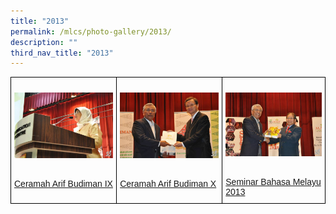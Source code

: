 ```yaml
---
title: "2013"
permalink: /mlcs/photo-gallery/2013/
description: ""
third_nav_title: "2013"
---
```

<style type="text/css">
.tg  {border-collapse:collapse;border-spacing:0;}
.tg td{border-color:black;border-style:solid;border-width:1px;font-family:Arial, sans-serif;font-size:14px;
  overflow:hidden;padding:10px 5px;word-break:normal;}
.tg th{border-color:black;border-style:solid;border-width:1px;font-family:Arial, sans-serif;font-size:14px;
  font-weight:normal;overflow:hidden;padding:10px 5px;word-break:normal;}
.tg .tg-0lax{text-align:left;vertical-align:top}
</style>
<table class="tg">
<thead>
  <tr>
    <td class="tg-0lax"><p><a href="/mlcs/photo-gallery/2012/ceramah-arif-budiman-vii"><img src="/images/cabvii-(1).jpeg" alt="Ceramah Arif Budiman IX"></a></p><br><a href="/mlcs/photo-gallery/2012/ceramah-arif-budiman-vii">
Ceramah Arif Budiman IX</a></td>
    <td class="tg-0lax"><p><a href="/mlcs/photo-gallery/2012/ceramah-arif-budiman-viii"><img src="/images/cab8-(6).jpeg" alt="Ceramah Arif Budiman X"></a></p><br><a href="/mlcs/photo-gallery/2012/ceramah-arif-budiman-viii">Ceramah Arif Budiman X</a></td>
    <td class="tg-0lax"><p><a href="/mlcs/photo-gallery/2012/seminar-bahasa-melayu-2012"><img src="/images/sbm2012-(3).jpeg" alt="Seminar Bahasa Melayu 2013"></a></p><br><a href="/mlcs/photo-gallery/2012/seminar-bahasa-melayu-2012">Seminar Bahasa Melayu 2013</a></td>
			</tr>
</thead>
</table>
